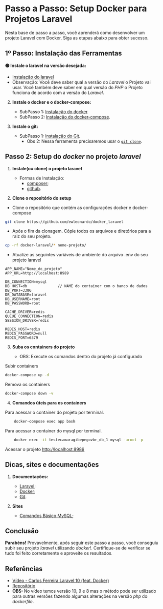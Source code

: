 # Passo a Passo: Setup Docker para Projetos Laravel

Nesta base de passo a passo, você aprenderá como desenvolver um projeto Laravel com Docker. Siga as etapas abaixo para obter sucesso.

## 1º Passo: Instalação das Ferramentas

**🟢 Instale o laravel na versão desejada:**

- [Instalação do laravel](https://laravel.com/docs/master#your-first-laravel-project)
- Observação: Você deve saber qual a versão do _Laravel_ o Projeto vai usar. Você também deve saber em qual versão do _PHP_ o Projeto funciona de acordo com a versão do _Laravel_.

2. **Instale o docker e o docker-compose:**

    - SubPasso 1: [Instalação do docker](https://docs.docker.com/get-docker/).
    - SubPasso 2: [Instalação do docker-compose](https://docs.docker.com/compose/install/).

3. **Instale o git:**

    - SubPasso 1: [Instalação do Git](https://github.com/git-guides/install-git).
        - Obs 2: Nessa ferramenta precisaremos usar o [`git clone`](https://docs.github.com/pt/repositories/creating-and-managing-repositories/cloning-a-repository).

## Passo 2: Setup do _docker_ no projeto _laravel_

1.  **Instale(ou clone) o projeto laravel**

    -   Formas de Instalação:
        -   [composer](https://www.diegobrocanelli.com.br/mysql/comandos-basicos-mysql-no-terminal/);
        -   [github](https://github.com/laravel/laravel).

2.  **Clone o repositório do setup**

-   Clone o repositório que contém as configurações docker e docker-compose

```sh
git clone https://github.com/ewleonardo/docker_laravel
```

-   Após o fim da clonagem. Cópie todos os arquivos e diretórios para a raiz do seu projeto.

```sh
cp -rf docker-laravel/* nome-projeto/
```

-   Atualize as seguintes variáveis de ambiente do arquivo .env do seu projeto laravel

```dosini
APP_NAME="Nome_do_projeto"
APP_URL=http://localhost:8989

DB_CONNECTION=mysql
DB_HOST=db              // NAME do container com o banco de dados
DB_PORT=3306
DB_DATABASE=laravel
DB_USERNAME=root
DB_PASSWORD=root

CACHE_DRIVER=redis
QUEUE_CONNECTION=redis
SESSION_DRIVER=redis

REDIS_HOST=redis
REDIS_PASSWORD=null
REDIS_PORT=6379
```

3. **Suba os containers do projeto**

    - OBS: Execute os comandos dentro do projeto já configurado

Subir containers

```sh
docker-compose up -d
```

Remova os containers

```sh
docker-compose down -v
```

4.  **Comandos úteis para os containers**

Para acessar o container do projeto por terminal.

```sh
    docker-compose exec app bash
```

Para acessar o container do mysql por terminal.

```sh
    docker exec -it testecamaragibepegovbr_db_1 mysql -uroot -p
```

Acessar o projeto
[http://localhost:8989](http://localhost:8989)

## Dicas, sites e documentações

1. **Documentações:**

    - [Laravel](https://laravel.com/);
    - [Docker](https://docs.docker.com/);
    - [Git](https://docs.github.com/pt).

2. **Sites**

    - [Comandos Básico MySQL](https://www.diegobrocanelli.com.br/mysql/comandos-basicos-mysql-no-terminal/);

## Conclusão

**Parabéns!**
Provavelmente, após seguir este passo a passo, você conseguiu subir seu projeto _laravel_ utilizando _docker_!. Certifique-se de verificar se tudo foi feito corretamente e aproveite os resultados.

## Referências

-   [Vídeo - Carlos Ferreira Laravel 10 (feat. Docker)](https://www.youtube.com/watch?v=oz9K3jtFUvI)
-   [Repositório](https://github.com/especializati/setup-docker-laravel.git)
-   **OBS:** No vídeo temos versão 10, 9 e 8 mas o método pode ser utilizado para outras versões fazendo algumas alterações na versão _php_ do _dockerfile_.
